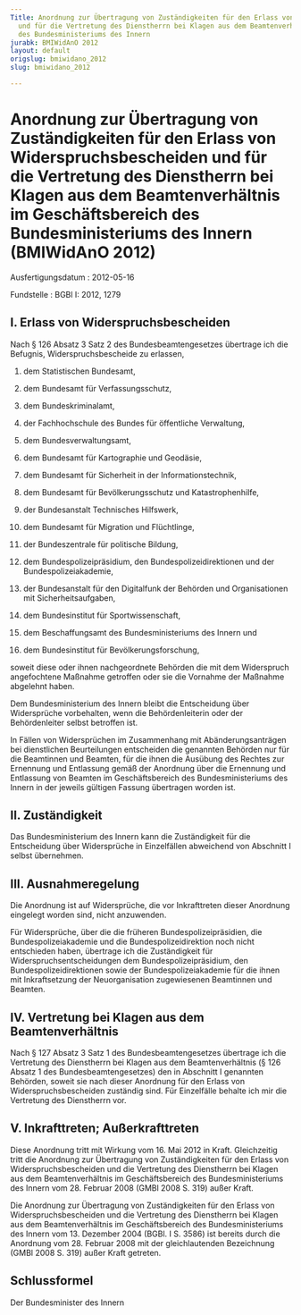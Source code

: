 ```yaml
---
Title: Anordnung zur Übertragung von Zuständigkeiten für den Erlass von Widerspruchsbescheiden
  und für die Vertretung des Dienstherrn bei Klagen aus dem Beamtenverhältnis im Geschäftsbereich
  des Bundesministeriums des Innern
jurabk: BMIWidAnO 2012
layout: default
origslug: bmiwidano_2012
slug: bmiwidano_2012

---
```


# Anordnung zur Übertragung von Zuständigkeiten für den Erlass von Widerspruchsbescheiden und für die Vertretung des Dienstherrn bei Klagen aus dem Beamtenverhältnis im Geschäftsbereich des Bundesministeriums des Innern (BMIWidAnO 2012)

Ausfertigungsdatum
:   2012-05-16

Fundstelle
:   BGBl I: 2012, 1279

## I. Erlass von Widerspruchsbescheiden

Nach § 126 Absatz 3 Satz 2 des Bundesbeamtengesetzes übertrage ich die
Befugnis, Widerspruchsbescheide zu erlassen,

1.  dem Statistischen Bundesamt,


2.  dem Bundesamt für Verfassungsschutz,


3.  dem Bundeskriminalamt,


4.  der Fachhochschule des Bundes für öffentliche Verwaltung,


5.  dem Bundesverwaltungsamt,


6.  dem Bundesamt für Kartographie und Geodäsie,


7.  dem Bundesamt für Sicherheit in der Informationstechnik,


8.  dem Bundesamt für Bevölkerungsschutz und Katastrophenhilfe,


9.  der Bundesanstalt Technisches Hilfswerk,


10. dem Bundesamt für Migration und Flüchtlinge,


11. der Bundeszentrale für politische Bildung,


12. dem Bundespolizeipräsidium, den Bundespolizeidirektionen und der
    Bundespolizeiakademie,


13. der Bundesanstalt für den Digitalfunk der Behörden und Organisationen
    mit Sicherheitsaufgaben,


14. dem Bundesinstitut für Sportwissenschaft,


15. dem Beschaffungsamt des Bundesministeriums des Innern und


16. dem Bundesinstitut für Bevölkerungsforschung,



soweit diese oder ihnen nachgeordnete Behörden die mit dem Widerspruch
angefochtene Maßnahme getroffen oder sie die Vornahme der Maßnahme
abgelehnt haben.

Dem Bundesministerium des Innern bleibt die Entscheidung über
Widersprüche vorbehalten, wenn die Behördenleiterin oder der
Behördenleiter selbst betroffen ist.

In Fällen von Widersprüchen im Zusammenhang mit Abänderungsanträgen
bei dienstlichen Beurteilungen entscheiden die genannten Behörden nur
für die Beamtinnen und Beamten, für die ihnen die Ausübung des Rechtes
zur Ernennung und Entlassung gemäß der Anordnung über die Ernennung
und Entlassung von Beamten im Geschäftsbereich des Bundesministeriums
des Innern in der jeweils gültigen Fassung übertragen worden ist.

## II. Zuständigkeit

Das Bundesministerium des Innern kann die Zuständigkeit für die
Entscheidung über Widersprüche in Einzelfällen abweichend von
Abschnitt I selbst übernehmen.

## III. Ausnahmeregelung

Die Anordnung ist auf Widersprüche, die vor Inkrafttreten dieser
Anordnung eingelegt worden sind, nicht anzuwenden.

Für Widersprüche, über die die früheren Bundespolizeipräsidien, die
Bundespolizeiakademie und die Bundespolizeidirektion noch nicht
entschieden haben, übertrage ich die Zuständigkeit für
Widerspruchsentscheidungen dem Bundespolizeipräsidium, den
Bundespolizeidirektionen sowie der Bundespolizeiakademie für die ihnen
mit Inkraftsetzung der Neuorganisation zugewiesenen Beamtinnen und
Beamten.

## IV. Vertretung bei Klagen aus dem Beamtenverhältnis

Nach § 127 Absatz 3 Satz 1 des Bundesbeamtengesetzes übertrage ich die
Vertretung des Dienstherrn bei Klagen aus dem Beamtenverhältnis (§ 126
Absatz 1 des Bundesbeamtengesetzes) den in Abschnitt I genannten
Behörden, soweit sie nach dieser Anordnung für den Erlass von
Widerspruchsbescheiden zuständig sind. Für Einzelfälle behalte ich mir
die Vertretung des Dienstherrn vor.

## V. Inkrafttreten; Außerkrafttreten

Diese Anordnung tritt mit Wirkung vom 16. Mai 2012 in Kraft.
Gleichzeitig tritt die Anordnung zur Übertragung von Zuständigkeiten
für den Erlass von Widerspruchsbescheiden und die Vertretung des
Dienstherrn bei Klagen aus dem Beamtenverhältnis im Geschäftsbereich
des Bundesministeriums des Innern vom 28. Februar 2008 (GMBl 2008 S.
319) außer Kraft.

Die Anordnung zur Übertragung von Zuständigkeiten für den Erlass von
Widerspruchsbescheiden und die Vertretung des Dienstherrn bei Klagen
aus dem Beamtenverhältnis im Geschäftsbereich des Bundesministeriums
des Innern vom 13. Dezember 2004 (BGBl. I S. 3586) ist bereits durch
die Anordnung vom 28. Februar 2008 mit der gleichlautenden Bezeichnung
(GMBl 2008 S. 319) außer Kraft getreten.

## Schlussformel

Der Bundesminister des Innern


